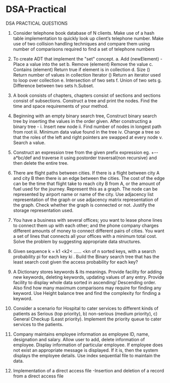 # DSA-Practical

DSA PRACTICAL QUESTIONS

1.	Consider telephone book database of N clients. Make use of a hash table implementation to quickly look up client‘s telephone number. Make use of two collision handling techniques and compare them using number of comparisons required to find a set of telephone numbers

2.	To create ADT that implement the "set" concept. a. Add (newElement) -Place a value into the set b. Remove (element) Remove the value c. Contains (element) Return true if element is in collection d. Size () Return number of values in collection Iterator () Return an iterator used to loop over collection e. Intersection of two sets f. Union of two sets g. Difference between two sets h.Subset.

3.	A book consists of chapters, chapters consist of sections and sections consist of subsections. Construct a tree and print the nodes. Find the time and space requirements of your method.

4.	Beginning with an empty binary search tree, Construct binary search tree by inserting the values in the order given. After constructing a binary tree - i. Insert new node ii. Find number of nodes in longest path from root iii. Minimum data value found in the tree iv. Change a tree so that the roles of the left and right pointers are swapped at every node v. Search a value.

5.	 Construct an expression tree from the given prefix expression eg. +--a*bc/def and traverse it using postorder traversal(non recursive) and then delete the entire tree.


6.	  There are flight paths between cities. If there is a flight between city A and city B then there is an edge between the cities. The cost of the edge can be the time that flight take to reach city B from A, or the amount of fuel used for the journey. Represent this as a graph. The node can be represented by airport name or name of the city. Use adjacency list representation of the graph or use adjacency matrix representation of the graph. Check whether the graph is connected or not. Justify the storage representation used.

7.	You have a business with several offices; you want to lease phone lines to connect them up with each other; and the phone company charges different amounts of money to connect different pairs of cities. You want a set of lines that connects all your offices with a minimum total cost. Solve the problem by suggesting appropriate data structures.

8.	Given sequence k = k1 <k2< …… <kn of n sorted keys, with a search probability pi for each key ki . Build the Binary search tree that has the least search cost given the access probability for each key?

9.	A Dictionary stores keywords & its meanings. Provide facility for adding new keywords, deleting keywords, updating values of any entry. Provide facility to display whole data sorted in ascending/ Descending order. Also find how many maximum comparisons may require for finding any keyword. Use Height balance tree and find the complexity for finding a keyword.

10.	Consider a scenario for Hospital to cater services to different kinds of patients as Serious (top priority), b) non-serious (medium priority), c) General Checkup (Least priority). Implement the priority queue to cater services to the patients.

11.	Company maintains employee information as employee ID, name, designation and salary. Allow user to add, delete information of employee. Display information of particular employee. If employee does not exist an appropriate message is displayed. If it is, then the system displays the employee details. Use index sequential file to maintain the data.

12.	Implementation of a direct access file -Insertion and deletion of a record from a direct access file
